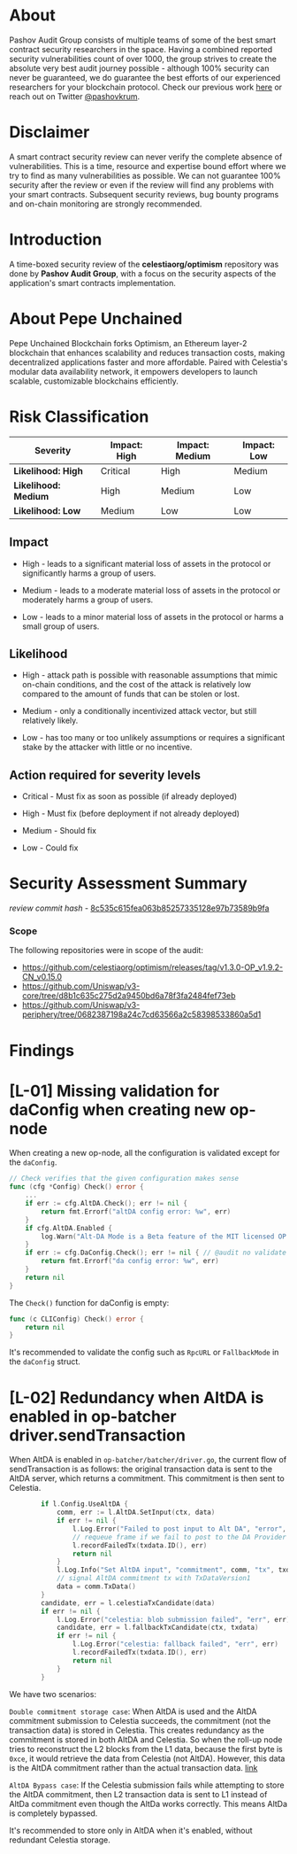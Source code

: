 # About

Pashov Audit Group consists of multiple teams of some of the best smart contract security researchers in the space. Having a combined reported security vulnerabilities count of over 1000, the group strives to create the absolute very best audit journey possible - although 100% security can never be guaranteed, we do guarantee the best efforts of our experienced researchers for your blockchain protocol. Check our previous work [here](https://github.com/pashov/audits) or reach out on Twitter [@pashovkrum](https://twitter.com/pashovkrum).

# Disclaimer

A smart contract security review can never verify the complete absence of vulnerabilities. This is a time, resource and expertise bound effort where we try to find as many vulnerabilities as possible. We can not guarantee 100% security after the review or even if the review will find any problems with your smart contracts. Subsequent security reviews, bug bounty programs and on-chain monitoring are strongly recommended.

# Introduction

A time-boxed security review of the **celestiaorg/optimism** repository was done by **Pashov Audit Group**, with a focus on the security aspects of the application's smart contracts implementation.

# About Pepe Unchained

Pepe Unchained Blockchain forks Optimism, an Ethereum layer-2 blockchain that enhances scalability and reduces transaction costs, making decentralized applications faster and more affordable. Paired with Celestia's modular data availability network, it empowers developers to launch scalable, customizable blockchains efficiently.

# Risk Classification

| Severity               | Impact: High | Impact: Medium | Impact: Low |
| ---------------------- | ------------ | -------------- | ----------- |
| **Likelihood: High**   | Critical     | High           | Medium      |
| **Likelihood: Medium** | High         | Medium         | Low         |
| **Likelihood: Low**    | Medium       | Low            | Low         |

## Impact

- High - leads to a significant material loss of assets in the protocol or significantly harms a group of users.

- Medium - leads to a moderate material loss of assets in the protocol or moderately harms a group of users.

- Low - leads to a minor material loss of assets in the protocol or harms a small group of users.

## Likelihood

- High - attack path is possible with reasonable assumptions that mimic on-chain conditions, and the cost of the attack is relatively low compared to the amount of funds that can be stolen or lost.

- Medium - only a conditionally incentivized attack vector, but still relatively likely.

- Low - has too many or too unlikely assumptions or requires a significant stake by the attacker with little or no incentive.

## Action required for severity levels

- Critical - Must fix as soon as possible (if already deployed)

- High - Must fix (before deployment if not already deployed)

- Medium - Should fix

- Low - Could fix

# Security Assessment Summary

_review commit hash_ - [8c535c615fea063b85257335128e97b73589b9fa](https://github.com/celestiaorg/optimism/tree/8c535c615fea063b85257335128e97b73589b9fa)

### Scope

The following repositories were in scope of the audit:

- https://github.com/celestiaorg/optimism/releases/tag/v1.3.0-OP_v1.9.2-CN_v0.15.0
- https://github.com/Uniswap/v3-core/tree/d8b1c635c275d2a9450bd6a78f3fa2484fef73eb
- https://github.com/Uniswap/v3-periphery/tree/0682387198a24c7cd63566a2c58398533860a5d1

# Findings

# [L-01] Missing validation for daConfig when creating new op-node

When creating a new op-node, all the configuration is validated except for the `daConfig`.

```go
// Check verifies that the given configuration makes sense
func (cfg *Config) Check() error {
	...
	if err := cfg.AltDA.Check(); err != nil {
		return fmt.Errorf("altDA config error: %w", err)
	}
	if cfg.AltDA.Enabled {
		log.Warn("Alt-DA Mode is a Beta feature of the MIT licensed OP Stack.  While it has received initial review from core contributors, it is still undergoing testing, and may have bugs or other issues.")
	}
	if err := cfg.DaConfig.Check(); err != nil { // @audit no validate config
		return fmt.Errorf("da config error: %w", err)
	}
	return nil
}
```

The `Check()` function for daConfig is empty:

```go
func (c CLIConfig) Check() error {
	return nil
}
```

It's recommended to validate the config such as `RpcURL` or `FallbackMode` in the `daConfig` struct.

# [L-02] Redundancy when AltDA is enabled in op-batcher driver.sendTransaction

When AltDA is enabled in `op-batcher/batcher/driver.go`, the current flow of sendTransaction is as follows: the original transaction data is sent to the AltDA server, which returns a commitment. This commitment is then sent to Celestia.

```go
		if l.Config.UseAltDA {
			comm, err := l.AltDA.SetInput(ctx, data)
			if err != nil {
				l.Log.Error("Failed to post input to Alt DA", "error", err)
				// requeue frame if we fail to post to the DA Provider so it can be retried
				l.recordFailedTx(txdata.ID(), err)
				return nil
			}
			l.Log.Info("Set AltDA input", "commitment", comm, "tx", txdata.ID())
			// signal AltDA commitment tx with TxDataVersion1
			data = comm.TxData()
		}
		candidate, err = l.celestiaTxCandidate(data)
		if err != nil {
			l.Log.Error("celestia: blob submission failed", "err", err)
			candidate, err = l.fallbackTxCandidate(ctx, txdata)
			if err != nil {
				l.Log.Error("celestia: fallback failed", "err", err)
				l.recordFailedTx(txdata.ID(), err)
				return nil
			}
		}

```

We have two scenarios:

`Double commitment storage case`: When AltDA is used and the AltDA commitment submission to Celestia succeeds, the commitment (not the transaction data) is stored in Celestia. This creates redundancy as the commitment is stored in both AltDA and Celestia. So when the roll-up node tries to reconstruct the L2 blocks from the L1 data, because the first byte is `0xce`, it would retrieve the data from Celestia (not AltDA). However, this data is the AltDA commitment rather than the actual transaction data.
[link](https://github.com/celestiaorg/optimism/blob/04a1755dcfff1397bfc7b55a0960434cd170a5bc/op-node/rollup/derive/calldata_source.go#L106-L139)

`AltDA Bypass case`: If the Celestia submission fails while attempting to store the AltDA commitment, then L2 transaction data is sent to L1 instead of AltDa commitment even though the AltDa works correctly. This means AltDa is completely bypassed.

It's recommended to store only in AltDA when it's enabled, without redundant Celestia storage.
